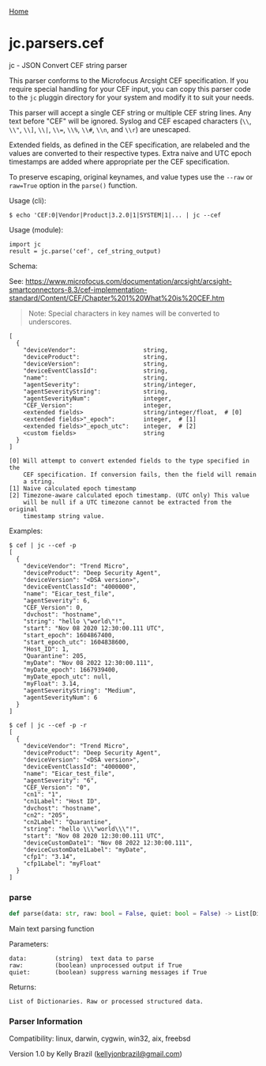 [Home](https://kellyjonbrazil.github.io/jc/)
<a id="jc.parsers.cef"></a>

# jc.parsers.cef

jc - JSON Convert CEF string parser

This parser conforms to the Microfocus Arcsight CEF specification. If you
require special handling for your CEF input, you can copy this parser code
to the `jc` pluggin directory for your system and modify it to suit your
needs.

This parser will accept a single CEF string or multiple CEF string lines.
Any text before "CEF" will be ignored. Syslog and CEF escaped characters
(`\\`, `\\"`, `\\]`, `\\|`, `\\=`, `\\%`, `\\#`, `\\n`, and `\\r`) are
unescaped.

Extended fields, as defined in the CEF specification, are relabeled
and the values are converted to their respective types. Extra naive and
UTC epoch timestamps are added where appropriate per the CEF specification.

To preserve escaping, original keynames, and value types use the `--raw` or
`raw=True` option in the `parse()` function.

Usage (cli):

    $ echo 'CEF:0|Vendor|Product|3.2.0|1|SYSTEM|1|... | jc --cef

Usage (module):

    import jc
    result = jc.parse('cef', cef_string_output)

Schema:

See: https://www.microfocus.com/documentation/arcsight/arcsight-smartconnectors-8.3/cef-implementation-standard/Content/CEF/Chapter%201%20What%20is%20CEF.htm

> Note: Special characters in key names will be converted to underscores.

    [
      {
        "deviceVendor":                   string,
        "deviceProduct":                  string,
        "deviceVersion":                  string,
        "deviceEventClassId":             string,
        "name":                           string,
        "agentSeverity":                  string/integer,
        "agentSeverityString":            string,
        "agentSeverityNum":               integer,
        "CEF_Version":                    integer,
        <extended fields>                 string/integer/float,  # [0]
        <extended fields>"_epoch":        integer,  # [1]
        <extended fields>"_epoch_utc":    integer,  # [2]
        <custom fields>                   string
      }
    ]

    [0] Will attempt to convert extended fields to the type specified in the
        CEF specification. If conversion fails, then the field will remain
        a string.
    [1] Naive calculated epoch timestamp
    [2] Timezone-aware calculated epoch timestamp. (UTC only) This value
        will be null if a UTC timezone cannot be extracted from the original
        timestamp string value.

Examples:

    $ cef | jc --cef -p
    [
      {
        "deviceVendor": "Trend Micro",
        "deviceProduct": "Deep Security Agent",
        "deviceVersion": "<DSA version>",
        "deviceEventClassId": "4000000",
        "name": "Eicar_test_file",
        "agentSeverity": 6,
        "CEF_Version": 0,
        "dvchost": "hostname",
        "string": "hello \"world\"!",
        "start": "Nov 08 2020 12:30:00.111 UTC",
        "start_epoch": 1604867400,
        "start_epoch_utc": 1604838600,
        "Host_ID": 1,
        "Quarantine": 205,
        "myDate": "Nov 08 2022 12:30:00.111",
        "myDate_epoch": 1667939400,
        "myDate_epoch_utc": null,
        "myFloat": 3.14,
        "agentSeverityString": "Medium",
        "agentSeverityNum": 6
      }
    ]

    $ cef | jc --cef -p -r
    [
      {
        "deviceVendor": "Trend Micro",
        "deviceProduct": "Deep Security Agent",
        "deviceVersion": "<DSA version>",
        "deviceEventClassId": "4000000",
        "name": "Eicar_test_file",
        "agentSeverity": "6",
        "CEF_Version": "0",
        "cn1": "1",
        "cn1Label": "Host ID",
        "dvchost": "hostname",
        "cn2": "205",
        "cn2Label": "Quarantine",
        "string": "hello \\\"world\\\"!",
        "start": "Nov 08 2020 12:30:00.111 UTC",
        "deviceCustomDate1": "Nov 08 2022 12:30:00.111",
        "deviceCustomDate1Label": "myDate",
        "cfp1": "3.14",
        "cfp1Label": "myFloat"
      }
    ]

<a id="jc.parsers.cef.parse"></a>

### parse

```python
def parse(data: str, raw: bool = False, quiet: bool = False) -> List[Dict]
```

Main text parsing function

Parameters:

    data:        (string)  text data to parse
    raw:         (boolean) unprocessed output if True
    quiet:       (boolean) suppress warning messages if True

Returns:

    List of Dictionaries. Raw or processed structured data.

### Parser Information
Compatibility:  linux, darwin, cygwin, win32, aix, freebsd

Version 1.0 by Kelly Brazil (kellyjonbrazil@gmail.com)

